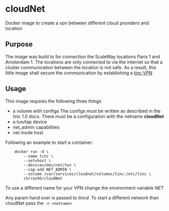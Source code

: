 # cloudNet
Docker image to create a vpn between different cloud providers and location

## Purpose
The image was build to for connection the ScaleWay locations Paris 1 and Amsterdam 1. The locations are only connected to via the internet so that a cluster communication between the location is not safe. As a result, this little image shall secure the communication by establishing a [tinc VPN](https://tinc-vpn.org) 

## Usage
This image requires the following three things
* a volume with configs
  The configs must be written as described in the tinc 1.0 docs. There _must_ be a configuration with the netname __cloudNet__
* a tun/tap device
* net_admin capabilities
* net mode host

Following an example to start a container:

```
    docker run -d \
        --name tinc \
        --net=host \
        --device=/dev/net/tun \
        --cap-add NET_ADMIN \
        --volume /var/services/cloudnet/volumes/tinc:/etc/tinc \
        chrros95/cloudNet
```

To use a different name for your VPN change the environment variable _NET_

Any param hand over is passed to _tincd_.
To start a different network than cloudNet pass the `-n <netname>`